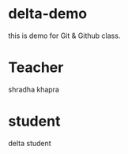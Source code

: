 # delta-demo
this  is  demo for Git &amp; Github class.

# Teacher 
shradha khapra

# student
delta student